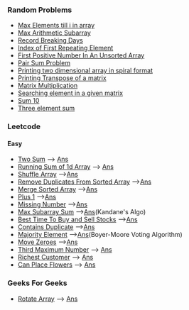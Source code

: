 ### Random Problems
* [Max Elements till i in array](/Array/max_ele.cpp)
* [Max Arithmetic Subarray](/Array/max_ar_subarray.cpp)
* [Record Breaking Days](/Array/rec_brk.cpp)
* [Index of First Repeating Element](/Array/first_rep_ele.cpp)
* [First Positive Number In An Unsorted Array](/Array/first_pos_no.cpp)
* [Pair Sum Problem](/Array/pair_sum.cpp)
* [Printing two dimensional array in spiral format](/Array/sprial.cpp)
* [Printing Transpose of a matrix](/Array/transpose.cpp)
* [Matrix Multiplication](/Array/mat_mul.cpp)
* [Searching element in a given matrix](/Array/seach_mat.cpp)
* [Sum 10](/Array/sum10.cpp)
* [Three element sum](/Array/three_element_sum.cpp)

### Leetcode
#### Easy
* [Two Sum](https://leetcode.com/problems/two-sum/) --> [Ans](/Array/two_sum.cpp)
* [Running Sum of 1d Array](https://leetcode.com/problems/running-sum-of-1d-array/) --> [Ans](/Array/running_sum.cpp)
* [Shuffle Array](https://leetcode.com/problems/shuffle-the-array/) -->[Ans](/Array/shuffle_array.cpp)
* [Remove Duplicates From Sorted Array](https://leetcode.com/problems/remove-duplicates-from-sorted-array/) -->[Ans](/Array/rem_dup_sorted.cpp)
* [Merge Sorted Array](https://leetcode.com/problems/merge-sorted-array/) -->[Ans](/Array/merge_arr.cpp)
* [Plus 1](https://leetcode.com/problems/plus-one/) -->[Ans](/Array/plus_one.cpp)
* [Missing Number](https://leetcode.com/problems/missing-number/) -->[Ans](/Array/missing_num.cpp)
* [Max Subarray Sum](https://leetcode.com/problems/maximum-subarray/) -->[Ans](/Array/max_subarray_sum.cpp)(Kandane's Algo)
* [Best Time To Buy and Sell Stocks](https://leetcode.com/problems/best-time-to-buy-and-sell-stock/) -->[Ans](/Array/stocks.cpp)
* [Contains Duplicate](https://leetcode.com/problems/contains-duplicate/) -->[Ans](/Array/contain_dup.cpp)
* [Majority Element](https://leetcode.com/problems/majority-element/) -->[Ans](/Array/majority_element.cpp)(Boyer-Moore Voting Algorithm)
* [Move Zeroes](https://leetcode.com/problems/move-zeroes/) -->[Ans](/Array/move_zeroes.cpp)
* [Third Maximum Number](https://leetcode.com/problems/third-maximum-number/) --> [Ans](/Array/3_max.cpp)
* [Richest Customer](https://leetcode.com/problems/richest-customer-wealth/) --> [Ans](/Array/richest.cpp)
* [Can Place Flowers](https://leetcode.com/problems/can-place-flowers/submissions/) --> [Ans](/Array/flower.cpp)

### Geeks For Geeks
* [Rotate Array](https://practice.geeksforgeeks.org/problems/rotate-array-by-n-elements-1587115621/1/?track=DSA-Foundation-Arrays&batchId=238) --> [Ans](/Array/rotate.cpp)
